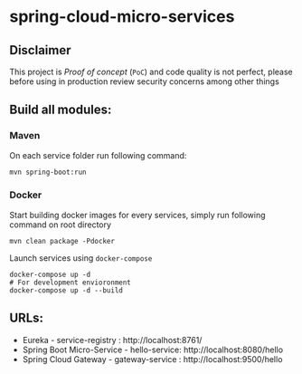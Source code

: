 
# spring-cloud-micro-services

## Disclaimer

This project is *Proof of concept* (`PoC`) and code quality is not perfect, please before using in production review security concerns among other things

## Build all modules:

### Maven

On each service folder run following command:

```sh
mvn spring-boot:run
```

### Docker

Start building docker images for every services, simply run following command on root directory

```shell
mvn clean package -Pdocker
```

Launch services using `docker-compose`

```shell
docker-compose up -d
# For development envioronment 
docker-compose up -d --build
```

## URLs:

* Eureka - service-registry : http://localhost:8761/
* Spring Boot Micro-Service - hello-service: http://localhost:8080/hello
* Spring Cloud Gateway - gateway-service : http://localhost:9500/hello
